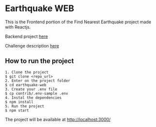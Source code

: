 # Earthquake WEB

This is the Frontend portion of the Find Nearest Earthquake project made with Reactjs.

Backend project [here](https://github.com/fnscoder/earthquake-api/)

Challenge description [here](https://github.com/fnscoder/earthquake-api/blob/main/find_nearest_earthquake.md)


## How to run the project

```
1. Clone the project
$ git clone <repo_url>
2. Enter on the project folder
$ cd earthquake-web
3. Create your .env file
$ cp contrib/.env-sample .env
4. Instal the dependencies
$ npm install
5. Run the project
$ npm start
```

The project will be available at [http://localhost:3000/](http://localhost:3000/)
